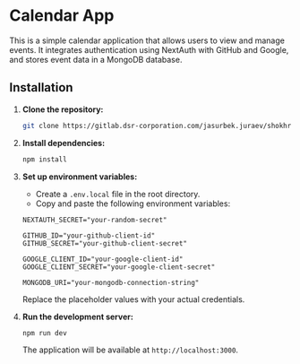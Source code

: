# Calendar App

This is a simple calendar application that allows users to view and manage events. It integrates authentication using NextAuth with GitHub and Google, and stores event data in a MongoDB database.

## Installation

1. **Clone the repository:**

   ```sh
   git clone https://gitlab.dsr-corporation.com/jasurbek.juraev/shokhrukh-karimov-calendar-events
   ```

2. **Install dependencies:**

   ```sh
   npm install
   ```

3. **Set up environment variables:**

   - Create a `.env.local` file in the root directory.
   - Copy and paste the following environment variables:

   ```env
   NEXTAUTH_SECRET="your-random-secret"

   GITHUB_ID="your-github-client-id"
   GITHUB_SECRET="your-github-client-secret"

   GOOGLE_CLIENT_ID="your-google-client-id"
   GOOGLE_CLIENT_SECRET="your-google-client-secret"

   MONGODB_URI="your-mongodb-connection-string"
   ```

   Replace the placeholder values with your actual credentials.

4. **Run the development server:**

   ```sh
   npm run dev
   ```

   The application will be available at `http://localhost:3000`.
